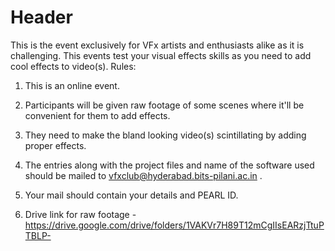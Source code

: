 <!-- TITLE: Fxed -->
<!-- SUBTITLE: A quick summary of Fxed -->

# Header
This is the event exclusively for VFx artists and enthusiasts alike as it is challenging. This events test your visual effects skills as you need to add cool effects to video(s). Rules:

1. This is an online event.

2. Participants will be given raw footage of some scenes where it'll be convenient for them to add effects.

3. They need to make the bland looking video(s) scintillating by adding proper effects.

4. The entries along with the project files and name of the software used should be mailed to vfxclub@hyderabad.bits-pilani.ac.in .

5. Your mail should contain your details and PEARL ID.

6. Drive link for raw footage - https://drive.google.com/drive/folders/1VAKVr7H89T12mCgIIsEARzjTtuPTBLP-